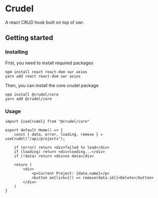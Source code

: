 # Crudel

A react CRUD hook built on top of swr.

## Getting started

### Installing

Frist, you need to install required packages

    npm install react react-dom swr axios
    yarn add react react-dom swr axios

Then, you can install the core crudel package

    npm install @crudel/core
    yarn add @crudel/core

### Usage

    import {useCrudel} from "@crudel/core"

    export default Home() => {
    	const { data, error, loading, remove } = useCrudel("/api/projects");

    	if (error) return <div>failed to load</div>
    	if (loading) return <div>loading...</div>
    	if (!data) return <div>no data</div>

    	return (
    		<div>
    			<p>Current Project: {data.name}</p>
    			<button onClick={() => remove(data.id)}>Delete</button>
    		</div>
    	)
    }
